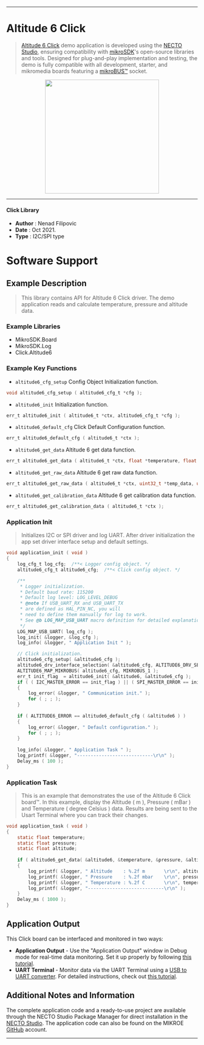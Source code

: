 
---
# Altitude 6 Click

> [Altitude 6 Click](https://www.mikroe.com/?pid_product=MIKROE-4903) demo application is developed using
the [NECTO Studio](https://www.mikroe.com/necto), ensuring compatibility with [mikroSDK](https://www.mikroe.com/mikrosdk)'s
open-source libraries and tools. Designed for plug-and-play implementation and testing, the demo is fully compatible with
all development, starter, and mikromedia boards featuring a [mikroBUS&trade;](https://www.mikroe.com/mikrobus) socket.

<p align="center">
  <img src="https://www.mikroe.com/?pid_product=MIKROE-4903&image=1" height=300px>
</p>

---

#### Click Library

- **Author**        : Nenad Filipovic
- **Date**          : Oct 2021.
- **Type**          : I2C/SPI type

# Software Support

## Example Description

> This library contains API for Altitude 6 Click driver.
> The demo application reads and calculate 
> temperature, pressure and altitude data.

### Example Libraries

- MikroSDK.Board
- MikroSDK.Log
- Click.Altitude6

### Example Key Functions

- `altitude6_cfg_setup` Config Object Initialization function.
```c
void altitude6_cfg_setup ( altitude6_cfg_t *cfg );
```

- `altitude6_init` Initialization function.
```c
err_t altitude6_init ( altitude6_t *ctx, altitude6_cfg_t *cfg );
```

- `altitude6_default_cfg` Click Default Configuration function.
```c
err_t altitude6_default_cfg ( altitude6_t *ctx );
```

- `altitude6_get_data` Altitude 6 get data function.
```c
err_t altitude6_get_data ( altitude6_t *ctx, float *temperature, float *pressure, float *altitude );
```

- `altitude6_get_raw_data` Altitude 6 get raw data function.
```c
err_t altitude6_get_raw_data ( altitude6_t *ctx, uint32_t *temp_data, uint32_t *press_data );
```

- `altitude6_get_calibration_data` Altitude 6 get calibration data function.
```c
err_t altitude6_get_calibration_data ( altitude6_t *ctx );
```

### Application Init

> Initializes I2C or SPI driver and log UART.
> After driver initialization the app set 
> driver interface setup and  default settings.

```c
void application_init ( void )
{
    log_cfg_t log_cfg;  /**< Logger config object. */
    altitude6_cfg_t altitude6_cfg;  /**< Click config object. */

    /** 
     * Logger initialization.
     * Default baud rate: 115200
     * Default log level: LOG_LEVEL_DEBUG
     * @note If USB_UART_RX and USB_UART_TX 
     * are defined as HAL_PIN_NC, you will 
     * need to define them manually for log to work. 
     * See @b LOG_MAP_USB_UART macro definition for detailed explanation.
     */
    LOG_MAP_USB_UART( log_cfg );
    log_init( &logger, &log_cfg );
    log_info( &logger, " Application Init " );

    // Click initialization.
    altitude6_cfg_setup( &altitude6_cfg );
    altitude6_drv_interface_selection( &altitude6_cfg, ALTITUDE6_DRV_SEL_I2C );
    ALTITUDE6_MAP_MIKROBUS( altitude6_cfg, MIKROBUS_1 );
    err_t init_flag  = altitude6_init( &altitude6, &altitude6_cfg );
    if ( ( I2C_MASTER_ERROR == init_flag ) || ( SPI_MASTER_ERROR == init_flag ) )
    {
        log_error( &logger, " Communication init." );
        for ( ; ; );
    }
    
    if ( ALTITUDE6_ERROR == altitude6_default_cfg ( &altitude6 ) )
    {
        log_error( &logger, " Default configuration." );
        for ( ; ; );
    }
    
    log_info( &logger, " Application Task " );
    log_printf( &logger, "----------------------------\r\n" );
    Delay_ms ( 100 );
}
```

### Application Task

> This is an example that demonstrates the use of the Altitude 6 Click board&trade;.
> In this example, display the Altitude ( m ), 
> Pressure ( mBar ) and Temperature ( degree Celsius ) data.
> Results are being sent to the Usart Terminal where you can track their changes.

```c
void application_task ( void )
{
    static float temperature;
    static float pressure;
    static float altitude;
    
    if ( altitude6_get_data( &altitude6, &temperature, &pressure, &altitude ) == ALTITUDE6_OK )
    {
        log_printf( &logger, " Altitude    : %.2f m       \r\n", altitude );
        log_printf( &logger, " Pressure    : %.2f mbar    \r\n", pressure );
        log_printf( &logger, " Temperature : %.2f C       \r\n", temperature );
        log_printf( &logger, "----------------------------\r\n" );   
    }
    Delay_ms ( 1000 );
}
```

## Application Output

This Click board can be interfaced and monitored in two ways:
- **Application Output** - Use the "Application Output" window in Debug mode for real-time data monitoring.
Set it up properly by following [this tutorial](https://www.youtube.com/watch?v=ta5yyk1Woy4).
- **UART Terminal** - Monitor data via the UART Terminal using
a [USB to UART converter](https://www.mikroe.com/click/interface/usb?interface*=uart,uart). For detailed instructions,
check out [this tutorial](https://help.mikroe.com/necto/v2/Getting%20Started/Tools/UARTTerminalTool).

## Additional Notes and Information

The complete application code and a ready-to-use project are available through the NECTO Studio Package Manager for 
direct installation in the [NECTO Studio](https://www.mikroe.com/necto). The application code can also be found on
the MIKROE [GitHub](https://github.com/MikroElektronika/mikrosdk_click_v2) account.

---
